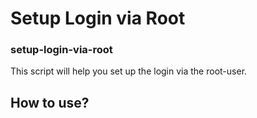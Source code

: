 # Setup Login via Root
### setup-login-via-root

This script will help you set up the login via the root-user.

## How to use?
